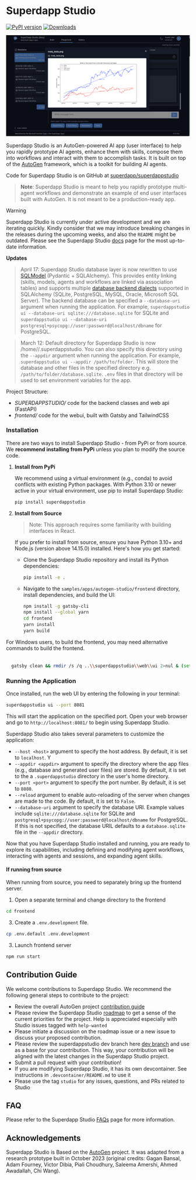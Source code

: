 # Superdapp Studio

[![PyPI version](https://badge.fury.io/py/superdappstudio.svg)](https://badge.fury.io/py/superdappstudio)
[![Downloads](https://static.pepy.tech/badge/superdappstudio/week)](https://pepy.tech/project/superdappstudio)

![ARA](./docs/ara_stockprices.png)

Superdapp Studio is an AutoGen-powered AI app (user interface) to help you rapidly prototype AI agents, enhance them with skills, compose them into workflows and interact with them to accomplish tasks. It is built on top of the [AutoGen](https://microsoft.github.io/autogen) framework, which is a toolkit for building AI agents.

Code for Superdapp Studio is on GitHub at [superdapp/superdappstudio](https://github.com/superdapp/superdappstudio/tree/main/samples/apps/autogen-studio)

> **Note**: Superdapp Studio is meant to help you rapidly prototype multi-agent workflows and demonstrate an example of end user interfaces built with AutoGen. It is not meant to be a production-ready app.

> [!WARNING]
> Superdapp Studio is currently under active development and we are iterating quickly. Kindly consider that we may introduce breaking changes in the releases during the upcoming weeks, and also the `README` might be outdated. Please see the Superdapp Studio [docs](https://microsoft.github.io/autogen/docs/autogen-studio/getting-started) page for the most up-to-date information.

**Updates**

> April 17: Superdapp Studio database layer is now rewritten to use [SQLModel](https://sqlmodel.tiangolo.com/) (Pydantic + SQLAlchemy). This provides entity linking (skills, models, agents and workflows are linked via association tables) and supports multiple [database backend dialects](https://docs.sqlalchemy.org/en/20/dialects/) supported in SQLAlchemy (SQLite, PostgreSQL, MySQL, Oracle, Microsoft SQL Server). The backend database can be specified a `--database-uri` argument when running the application. For example, `superdappstudio ui --database-uri sqlite:///database.sqlite` for SQLite and `superdappstudio ui --database-uri postgresql+psycopg://user:password@localhost/dbname` for PostgreSQL.

> March 12: Default directory for Superdapp Studio is now /home/<user>/.superdappstudio. You can also specify this directory using the `--appdir` argument when running the application. For example, `superdappstudio ui --appdir /path/to/folder`. This will store the database and other files in the specified directory e.g. `/path/to/folder/database.sqlite`. `.env` files in that directory will be used to set environment variables for the app.

Project Structure:

- _SUPERDAPPSTUDIO/_ code for the backend classes and web api (FastAPI)
- _frontend/_ code for the webui, built with Gatsby and TailwindCSS

### Installation

There are two ways to install Superdapp Studio - from PyPi or from source. We **recommend installing from PyPi** unless you plan to modify the source code.

1.  **Install from PyPi**

    We recommend using a virtual environment (e.g., conda) to avoid conflicts with existing Python packages. With Python 3.10 or newer active in your virtual environment, use pip to install Superdapp Studio:

    ```bash
    pip install superdappstudio
    ```

2.  **Install from Source**

    > Note: This approach requires some familiarity with building interfaces in React.

    If you prefer to install from source, ensure you have Python 3.10+ and Node.js (version above 14.15.0) installed. Here's how you get started:

    - Clone the Superdapp Studio repository and install its Python dependencies:

      ```bash
      pip install -e .
      ```

    - Navigate to the `samples/apps/autogen-studio/frontend` directory, install dependencies, and build the UI:

      ```bash
      npm install -g gatsby-cli
      npm install --global yarn
      cd frontend
      yarn install
      yarn build
      ```

For Windows users, to build the frontend, you may need alternative commands to build the frontend.

```bash

  gatsby clean && rmdir /s /q ..\\superdappstudio\\web\\ui 2>nul & (set \"PREFIX_PATH_VALUE=\" || ver>nul) && gatsby build --prefix-paths && xcopy /E /I /Y public ..\\superdappstudio\\web\\ui

```

### Running the Application

Once installed, run the web UI by entering the following in your terminal:

```bash
superdappstudio ui --port 8081
```

This will start the application on the specified port. Open your web browser and go to `http://localhost:8081/` to begin using Superdapp Studio.

Superdapp Studio also takes several parameters to customize the application:

- `--host <host>` argument to specify the host address. By default, it is set to `localhost`. Y
- `--appdir <appdir>` argument to specify the directory where the app files (e.g., database and generated user files) are stored. By default, it is set to the a `.superdappstudio` directory in the user's home directory.
- `--port <port>` argument to specify the port number. By default, it is set to `8080`.
- `--reload` argument to enable auto-reloading of the server when changes are made to the code. By default, it is set to `False`.
- `--database-uri` argument to specify the database URI. Example values include `sqlite:///database.sqlite` for SQLite and `postgresql+psycopg://user:password@localhost/dbname` for PostgreSQL. If this is not specified, the database URIL defaults to a `database.sqlite` file in the `--appdir` directory.

Now that you have Superdapp Studio installed and running, you are ready to explore its capabilities, including defining and modifying agent workflows, interacting with agents and sessions, and expanding agent skills.

#### If running from source
When running from source, you need to separately bring up the frontend server.
1. Open a separate terminal and change directory to the frontend
```bash
cd frontend
```
3. Create a `.env.development` file.
```bash
cp .env.default .env.development
```
3. Launch frontend server
```bash
npm run start
```

## Contribution Guide

We welcome contributions to Superdapp Studio. We recommend the following general steps to contribute to the project:

- Review the overall AutoGen project [contribution guide](https://github.com/superdapp/superdappstudio?tab=readme-ov-file#contributing)
- Please review the Superdapp Studio [roadmap](https://github.com/superdapp/superdappstudio/issues/737) to get a sense of the current priorities for the project. Help is appreciated especially with Studio issues tagged with `help-wanted`
- Please initiate a discussion on the roadmap issue or a new issue to discuss your proposed contribution.
- Please review the superdappstudio dev branch here [dev branch](https://github.com/superdapp/superdappstudio/tree/superdappstudio) and use as a base for your contribution. This way, your contribution will be aligned with the latest changes in the Superdapp Studio project.
- Submit a pull request with your contribution!
- If you are modifying Superdapp Studio, it has its own devcontainer. See instructions in `.devcontainer/README.md` to use it
- Please use the tag `studio` for any issues, questions, and PRs related to Studio

## FAQ

Please refer to the Superdapp Studio [FAQs](https://microsoft.github.io/autogen/docs/autogen-studio/faqs) page for more information.

## Acknowledgements

Superdapp Studio is Based on the [AutoGen](https://microsoft.github.io/autogen) project. It was adapted from a research prototype built in October 2023 (original credits: Gagan Bansal, Adam Fourney, Victor Dibia, Piali Choudhury, Saleema Amershi, Ahmed Awadallah, Chi Wang).
